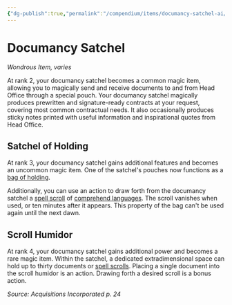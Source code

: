 ```yaml
---
{"dg-publish":true,"permalink":"/compendium/items/documancy-satchel-ai/","tags":["compendium/src/5e/ai","item/rarity/varies","item/wondrous"]}
---
```


# Documancy Satchel
*Wondrous Item, varies*  


At rank 2, your documancy satchel becomes a common magic item, allowing you to magically send and receive documents to and from Head Office through a special pouch. Your documancy satchel magically produces prewritten and signature-ready contracts at your request, covering most common contractual needs. It also occasionally produces sticky notes printed with useful information and inspirational quotes from Head Office.

## Satchel of Holding

At rank 3, your documancy satchel gains additional features and becomes an uncommon magic item. One of the satchel's pouches now functions as a [bag of holding](compendium/items/bag-of-holding.md).

Additionally, you can use an action to draw forth from the documancy satchel a [spell scroll](compendium/items/spell-scroll.md) of [comprehend languages](compendium/spells/comprehend-languages.md). The scroll vanishes when used, or ten minutes after it appears. This property of the bag can't be used again until the next dawn.

## Scroll Humidor

At rank 4, your documancy satchel gains additional power and becomes a rare magic item. Within the satchel, a dedicated extradimensional space can hold up to thirty documents or [spell scrolls](compendium/items/spell-scroll.md). Placing a single document into the scroll humidor is an action. Drawing forth a desired scroll is a bonus action.

*Source: Acquisitions Incorporated p. 24*